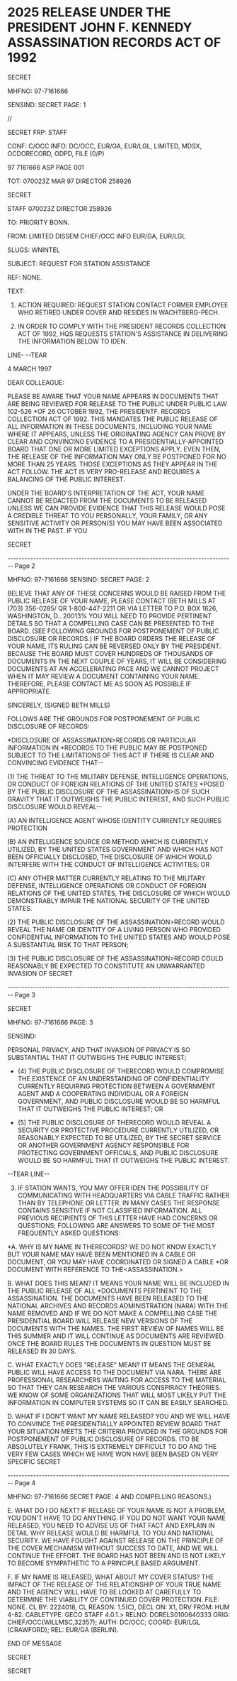 # 2025 RELEASE UNDER THE PRESIDENT JOHN F. KENNEDY ASSASSINATION RECORDS ACT OF 1992

SECRET

MHFNO: 97-7161666

SENSIND: SECRET PAGE: 1

//

SECRET FRP: STAFF

CONF: C/OCC INFO: DC/OCC, EUR/GA, EUR/LGL, LIMITED, MDSX,
OCDORECORD, ODPD, FILE (0/P)

97 7161666 ASP PAGE 001

TOT: 070023Z MAR 97 DIRECTOR 258926

SECRET

STAFF 070023Z DIRECTOR 258926

TO: PRIORITY BONN.

FROM: LIMITED DISSEM CHIEF/OCC INFO EUR/GA, EUR/LGL

SLUGS: WNINTEL

SUBJECT: REQUEST FOR STATION ASSISTANCE

REF: NONE.

TEXT:

1. ACTION REQUIRED: REQUEST STATION CONTACT FORMER EMPLOYEE
   WHO RETIRED UNDER COVER AND RESIDES IN WACHTBERG-PECH.

2. IN ORDER TO COMPLY WITH THE PRESIDENT<JFK ASSASSINATION>
   RECORDS COLLECTION ACT OF 1992, HQS REQUESTS STATION'S ASSISTANCE
   IN DELIVERING THE INFORMATION BELOW TO IDEN.

LINE- --TEAR

4 MARCH 1997

DEAR COLLEAGUE:

PLEASE BE AWARE THAT YOUR NAME APPEARS IN DOCUMENTS THAT ARE
BEING REVIEWED FOR RELEASE TO THE PUBLIC UNDER PUBLIC LAW 102-526
*OF 26 OCTOBER 1992, THE PRESIDENT<JOHN>F.<KENNEDY ASSASSINATION>
RECORDS COLLECTION ACT OF 1992. THIS MANDATES THE PUBLIC RELEASE
OF ALL INFORMATION IN THESE DOCUMENTS, INCLUDING YOUR NAME WHERE
IT APPEARS, UNLESS THE ORIGINATING AGENCY CAN PROVE BY CLEAR AND
CONVINCING EVIDENCE TO A PRESIDENTIALLY-APPOINTED BOARD THAT ONE
OR MORE LIMITED EXCEPTIONS APPLY. EVEN THEN, THE RELEASE OF THE
INFORMATION MAY ONLY BE POSTPONED FOR NO MORE THAN 25 YEARS.
THOSE EXCEPTIONS AS THEY APPEAR IN THE ACT FOLLOW. THE ACT IS
VERY PRO-RELEASE AND REQUIRES A BALANCING OF THE PUBLIC INTEREST.

UNDER THE BOARD'S INTERPRETATION OF THE ACT, YOUR NAME CANNOT
BE REDACTED FROM THE DOCUMENTS TO BE RELEASED UNLESS WE CAN
PROVIDE EVIDENCE THAT THIS RELEASE WOULD POSE A CREDIBLE THREAT TO
YOU PERSONALLY, YOUR FAMILY, OR ANY SENSITIVE ACTIVITY OR
PERSON(S) YOU MAY HAVE BEEN ASSOCIATED WITH IN THE PAST. IF YOU

SECRET


-------------------------------------------------------------------------------- Page 2

MHFNO: 97-7161666 SENSIND: SECRET PAGE: 2

BELIEVE THAT ANY OF THESE CONCERNS WOULD BE RAISED FROM THE PUBLIC RELEASE OF YOUR NAME, PLEASE CONTACT (BETH MILLS AT (703) 356-0285/ QR 1-800-447-2211 OR VIA LETTER TO P.O. BOX 1626, WASHINGTON, D.. 20013% YOU WILL NEED TO PROVIDE PERTINENT DETAILS SO THAT A COMPELLING CASE CAN BE PRESENTED TO THE BOARD. (SEE FOLLOWING GROUNDS FOR POSTPONEMENT OF PUBLIC DISCLOSURE OR RECORDS.) IF THE BOARD ORDERS THE RELEASE OF YOUR NAME, ITS RULING CAN BE REVERSED ONLY BY THE PRESIDENT. BECAUSE THE BOARD MUST COVER HUNDREDS OF THOUSANDS OF DOCUMENTS IN THE NEXT COUPLE OF YEARS, IT WILL BE CONSIDERING DOCUMENTS AT AN ACCELERATING PACE AND WE CANNOT PROJECT WHEN IT MAY REVIEW A DOCUMENT CONTAINING YOUR NAME. THEREFORE, PLEASE CONTACT ME AS SOON AS POSSIBLE IF APPROPRIATE.

SINCERELY,
(SIGNED BETH MILLS)

FOLLOWS ARE THE GROUNDS FOR POSTPONEMENT OF PUBLIC DISCLOSURE OF RECORDS:

*DISCLOSURE OF ASSASSINATION>RECORDS OR PARTICULAR INFORMATION IN *<ASSASSINATION>RECORDS TO THE PUBLIC MAY BE POSTPONED SUBJECT TO THE LIMITATIONS OF THIS ACT IF THERE IS CLEAR AND CONVINCING EVIDENCE THAT--

(1) THE THREAT TO THE MILITARY DEFENSE, INTELLIGENCE OPERATIONS, OR CONDUCT OF FOREIGN RELATIONS OF THE UNITED STATES *POSED BY THE PUBLIC DISCLOSURE OF THE ASSASSINATION>IS OF SUCH GRAVITY THAT IT OUTWEIGHS THE PUBLIC INTEREST, AND SUCH PUBLIC DISCLOSURE WOULD REVEAL--

(A) AN INTELLIGENCE AGENT WHOSE IDENTITY CURRENTLY REQUIRES PROTECTION

(B) AN INTELLIGENCE SOURCE OR METHOD WHICH IS CURRENTLY UTILIZED, BY THE UNITED STATES GOVERNMENT AND WHICH HAS NOT BEEN OFFICIALLY DISCLOSED, THE DISCLOSURE OF WHICH WOULD INTERFERE WITH THE CONDUCT OF INTELLIGENCE ACTIVITIES; OR

(C) ANY OTHER MATTER CURRENTLY RELATING TO THE MILITARY DEFENSE, INTELLIGENCE OPERATIONS OR CONDUCT OF FOREIGN RELATIONS OF THE UNITED STATES, THE DISCLOSURE OF WHICH WOULD DEMONSTRABLY IMPAIR THE NATIONAL SECURITY OF THE UNITED STATES.

(2) THE PUBLIC DISCLOSURE OF THE ASSASSINATION>RECORD WOULD REVEAL THE NAME OR IDENTITY OF A LIVING PERSON WHO PROVIDED CONFIDENTIAL INFORMATION TO THE UNITED STATES AND WOULD POSE A SUBSTANTIAL RISK TO THAT PERSON;

(3) THE PUBLIC DISCLOSURE OF THE ASSASSINATION>RECORD COULD REASONABLY BE EXPECTED TO CONSTITUTE AN UNWARRANTED INVASION OF SECRET


-------------------------------------------------------------------------------- Page 3

SECRET

MHFNO: 97-7161666                                                                                                                                                                  PAGE: 3

SENSIND:

PERSONAL PRIVACY, AND THAT INVASION OF PRIVACY IS SO SUBSTANTIAL THAT IT OUTWEIGHS THE PUBLIC INTEREST;

*   (4) THE PUBLIC DISCLOSURE OF THE<ASSASSINATION>RECORD WOULD COMPROMISE THE EXISTENCE OF AN UNDERSTANDING OF CONFIDENTIALITY CURRENTLY REQUIRING PROTECTION BETWEEN A GOVERNMENT AGENT AND A COOPERATING INDIVIDUAL OR A FOREIGN GOVERNMENT, AND PUBLIC DISCLOSURE WOULD BE SO HARMFUL THAT IT OUTWEIGHS THE PUBLIC INTEREST; OR

*   (5) THE PUBLIC DISCLOSURE OF THE<ASSASSINATION>RECORD WOULD REVEAL A SECURITY OR PROTECTIVE PROCEDURE CURRENTLY UTILIZED, OR REASONABLY EXPECTED TO BE UTILIZED, BY THE SECRET SERVICE OR ANOTHER GOVERNMENT AGENCY RESPONSIBLE FOR PROTECTING GOVERNMENT OFFICIALS, AND PUBLIC DISCLOSURE WOULD BE SO HARMFUL THAT IT OUTWEIGHS THE PUBLIC INTEREST.

--TEAR LINE--

3.  IF STATION WANTS, YOU MAY OFFER IDEN THE POSSIBILITY OF COMMUNICATING WITH HEADQUARTERS VIA CABLE TRAFFIC RATHER THAN BY TELEPHONE OR LETTER. IN MANY CASES THE RESPONSE CONTAINS SENSITIVE IF NOT CLASSIFIED INFORMATION. ALL PREVIOUS RECIPIENTS OF THIS LETTER HAVE HAD CONCERNS OR QUESTIONS; FOLLOWING ARE ANSWERS TO SOME OF THE MOST FREQUENTLY ASKED QUESTIONS:

*A. WHY IS MY NAME IN THE<JFK ASSASSINATION>RECORDS?
WE DO NOT KNOW EXACTLY BUT YOUR NAME MAY HAVE BEEN MENTIONED IN A CABLE OR DOCUMENT, OR YOU MAY HAVE COORDINATED OR SIGNED A CABLE *OR DOCUMENT WITH REFERENCE TO THE<ASSASSINATION.>

B. WHAT DOES THIS MEAN?
IT MEANS YOUR NAME WILL BE INCLUDED IN THE PUBLIC RELEASE OF ALL *DOCUMENTS PERTINENT TO THE ASSASSINATION. THE DOCUMENTS HAVE BEEN RELEASED TO THE NATIONAL ARCHIVES AND RECORDS ADMINISTRATION (NARA) WITH THE NAME REMOVED AND IF WE DO NOT MAKE A COMPELLING CASE THE PRESIDENTIAL BOARD WILL RELEASE NEW VERSIONS OF THE DOCUMENTS WITH THE NAMES. THE FIRST REVIEW OF NAMES WILL BE THIS SUMMER AND IT WILL CONTINUE AS DOCUMENTS ARE REVIEWED. ONCE THE BOARD RULES THE DOCUMENTS IN QUESTION MUST BE RELEASED IN 30 DAYS.

C. WHAT EXACTLY DOES "RELEASE" MEAN?
IT MEANS THE GENERAL PUBLIC WILL HAVE ACCESS TO THE DOCUMENT VIA NARA. THERE ARE PROFESSIONAL RESEARCHERS WAITING FOR ACCESS TO THE MATERIAL SO THAT THEY CAN RESEARCH THE VARIOUS CONSPIRACY THEORIES. WE KNOW OF SOME ORGANIZATIONS THAT WILL MOST LIKELY PUT THE INFORMATION IN COMPUTER SYSTEMS SO IT CAN BE EASILY SEARCHED.

D. WHAT IF I DON'T WANT MY NAME RELEASED?
YOU AND WE WILL HAVE TO CONVINCE THE PRESIDENTIALLY APPOINTED REVIEW BOARD THAT YOUR SITUATION MEETS THE CRITERIA PROVIDED IN THE GROUNDS FOR POSTPONEMENT OF PUBLIC DISCLOSURE OF RECORDS. (TO BE ABSOLUTELY FRANK, THIS IS EXTREMELY DIFFICULT TO DO AND THE VERY FEW CASES WHICH WE HAVE WON HAVE BEEN BASED ON VERY SPECIFIC SECRET


-------------------------------------------------------------------------------- Page 4

MHFNO: 97-7161666                                        SECRET                                          PAGE: 4
AND COMPELLING REASONS.)

E.  WHAT DO I DO NEXT?
IF RELEASE OF YOUR NAME IS NOT A PROBLEM, YOU DON'T HAVE TO DO
ANYTHING.  IF YOU DO NOT WANT YOUR NAME RELEASED, YOU NEED TO
ADVISE US OF THAT FACT AND EXPLAIN IN DETAIL WHY RELEASE WOULD BE
HARMFUL TO YOU AND NATIONAL SECURITY. WE HAVE FOUGHT AGAINST
RELEASE ON THE PRINCIPLE OF THE COVER MECHANISM WITHOUT SUCCESS TO
DATE, AND WE WILL CONTINUE THE EFFORT. THE BOARD HAS NOT BEEN AND
IS NOT LIKELY TO BECOME SYMPATHETIC TO A PRINCIPLE BASED
ARGUMENT.

F. IF MY NAME IS RELEASED, WHAT ABOUT MY COVER STATUS?
THE IMPACT OF THE RELEASE OF THE RELATIONSHIP OF YOUR TRUE NAME
AND THE AGENCY WILL HAVE TO BE LOOKED AT CAREFULLY TO DETERMINE
THE VIABILITY OF CONTINUED COVER PROTECTION.
FILE: NONE. CL BY: 2224018, CL REASON: 1.5(C), DECL ON:
X1, DRV FROM: HUM 4-82.
CABLETYPE: GECO STAFF 4.0.1.>
RELNO: DORELS0100640333
ORIG: CHIEF/OCC(WILLMSC,32357); AUTH: DC/OCC; COORD: EUR/LGL
(CRAWFORD); REL: EUR/GA (BERLIN).

END OF MESSAGE

SECRET

SECRET
